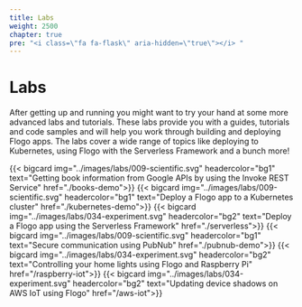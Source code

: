 ```yaml
---
title: Labs
weight: 2500
chapter: true
pre: "<i class=\"fa fa-flask\" aria-hidden=\"true\"></i> "
---
```


# Labs

After getting up and running you might want to try your hand at some more advanced labs and tutorials. These labs provide you with a guides, tutorials and code samples and will help you work through building and deploying Flogo apps. The labs cover a wide range of topics like deploying to Kubernetes, using Flogo with the Serverless Framework and a bunch more!

<div class="cards">

  {{< bigcard img="../images/labs/009-scientific.svg" headercolor="bg1" text="Getting book information from Google APIs by using the Invoke REST Service" href="./books-demo">}}
  {{< bigcard img="../images/labs/009-scientific.svg" headercolor="bg1" text="Deploy a Flogo app to a Kubernetes cluster" href="./kubernetes-demo">}}
  {{< bigcard img="../images/labs/034-experiment.svg" headercolor="bg2" text="Deploy a Flogo app using the Serverless Framework" href="./serverless">}}
  {{< bigcard img="../images/labs/009-scientific.svg" headercolor="bg1" text="Secure communication using PubNub" href="./pubnub-demo">}}
  {{< bigcard img="../images/labs/034-experiment.svg" headercolor="bg2" text="Controlling your home lights using Flogo and Raspberry Pi" href="/raspberry-iot">}}
  {{< bigcard img="../images/labs/034-experiment.svg" headercolor="bg2" text="Updating device shadows on AWS IoT using Flogo" href="/aws-iot">}}

